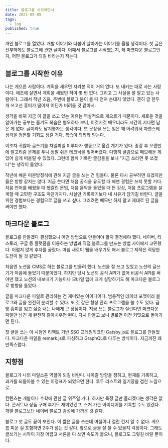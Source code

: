 ```yaml
---
title: 블로그를 시작하면서
date: 2021-08-05
tags:
  - log
published: true
---
```


개인 블로그를 열었다. 개발 이야기와 더불어 살아가는 이야기를 올릴 생각이다. 첫 글은 진부하게도 블로그에 관한 글이다. 어째서 블로그를 시작했는지, 왜 마크다운 블로그인지, 어떤 블로그가 되길 바라는지 적는다.

## 블로그를 시작한 이유

나는 게으른 사람이다. 계획을 세우면 지켜본 적이 거의 없다. 또 내키는 대로 사는 사람이다. 애초에 살면서 계획을 세웠던 적이 몇 번 없다. 그리고 그 사실을 잘 알고 있는 사람이다. 그래서 작년 즈음, 주변에 블로그 붐이 올 때 전혀 손대지 않았다. 괜히 글 한두 개 쓰고선 흥미가 떨어져 어딘가 버려둘 것 같아서.

생각을 바꿔 지금 이 글을 쓰고 있는 이유는 역설적으로 게으르기 때문이다. 새로운 것을 알아가는 공부는 즐겨도 복습은 혐오하다 보니, 이것저것 배우더라도 시간이 지나면 남은 게 없다. 글이라도 남겨놓자는 생각이다. 또 문장을 쓰는 일은 꽤 어려워서 자연스레 생각을 정돈할 기회도 생길 거다. 복습이 되리라 믿는다.

이조차 귀찮아 글쓰기를 차일피일 미루다가 행동으로 옮긴 계기가 있다. 종강 후 오랜만에 알고리즘 문제를 푸니 정말 쉬운 테크닉을 잊어버렸다. 다행히 글감으로 메모해둔 게 있어 쉽게 떠올릴 수 있었다. 그런데 함께 기록한 글감들을 보니 "지금 쓰라면 못 쓰겠다"는 생각이 들었다.

작년에 배운 미분방정식에 관해 지금 글을 쓰는 건 힘들다. 물론 다시 공부하면 되겠지만 옳은 방향 같지는 않다. 지금 쓴다면 처음 공식을 유도할 때 헤맨 경험은 쓰지 못할 거다. 처음 언어를 배웠을 때 헷갈린 문법, 처음 음악을 들었을 때 든 감상, 처음 프로그램을 설계할 때 고민한 구조도 마찬가지다. 사실만 기록하기보다 내 사유가 담기길 바란다. 글을 위한 경험보다는 경험으로 글을 쓰고 싶다. 그러려면 메모만 하지 말고 제대로 된 글을 써야만 했다.

## 마크다운 블로그

블로그를 만들겠다 결심했으니 어떤 방법으로 만들어야 할지 결정해야 했다. 네이버, 티스토리, 구글 등 플랫폼을 이용하는 방법과 직접 블로그를 만드는 방법 사이에서 고민했다. 어렵지 않게 후자를 골랐다. 마침 새로이 웹을 배우기도 해서 블로그 제작은 적당한 도전이 될 것 같았다.

처음엔 노션을 CMS로 하는 블로그를 만들려 했다. 노션을 잘 쓰고 있었고 노션의 글쓰기가 마음에 들었기 때문이었다. 하지만 당시 노션의 공식 API가 없어 비공식 API를 써야만 했고 노션의 내보내기 기능이나 모바일 앱에 크게 실망하기도 해 마크다운 블로그로 방향을 틀었다.

글을 마크다운 파일로 관리하는 건 재미있는 아이디어다. 범용적인 데이터 포맷이라 블로그와 글을 완전히 분리할 수 있다. 또 깃 같은 형상 관리 프로그램을 쓸 수도 있다. 금방 흥미를 잃고 싫증 내는 나에게 큰 장점이다. 지금 쓰는 블로그가 질린다면 마크다운 파일만 남긴 채 완전히 갈아치우면 된다. 다시 만들고 보니 별로면 이전 커밋으로 돌아가면 된다.

첫 글을 쓰는 이 시점엔 리액트 기반 SSG 프레임워크인 Gatsby.js로 블로그를 만들었다. 마크다운 파일을 remark.js로 파싱하고 GraphQL로 다루는 방식이다. 지금까진 꽤 만족스럽다.

## 지향점

블로그가 나의 마일스톤 역할이 되길 바란다. 나아갈 방향을 정하고, 현재를 기록하고, 과거를 되돌아볼 수 있는 이정표가 되었으면 한다. 투두 리스트와 일기장을 겸한 느낌으로.

컨텐츠는 개발이나 수학에 관한 글 위주일 거다. 하지만 특정 글만 올리겠다는 생각은 없다. 콘서트나 상품 구매 후기도 재미있겠고, 스쳐 가는 아이디어를 기록할 수도 있겠다. 개발 블로그보단 네이버 블로그 감성에 가까운 것 같다.

블로그 첫 글도 끝이 보인다. 이 짧은 글을 쓰는데 며칠이나 걸린 건지 알 수 없다. 게으름 피운 걸 포함하면 2주가 넘는 것 같다. 앞으로 글을 잘 쓸 수 있을지 걱정이다. 그래도 글쓰기는 시작이 가장 어렵고 서론을 다 쓰면 속도가 붙으니, 블로그도 그렇길 바랄 뿐이다.
